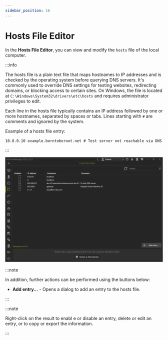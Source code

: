 ```yaml
---
sidebar_position: 16
---
```


# Hosts File Editor

In the **Hosts File Editor**, you can view and modify the `hosts` file of the local computer.

:::info

The hosts file is a plain text file that maps hostnames to IP addresses and is checked by the operating system before querying DNS servers. It's commonly used to override DNS settings for testing websites, redirecting domains, or blocking access to certain sites. On Windows, the file is located at `C:\Windows\System32\drivers\etc\hosts` and requires administrator privileges to edit.

Each line in the hosts file typically contains an IP address followed by one or more hostnames, separated by spaces or tabs. Lines starting with `#` are comments and ignored by the system.

Example of a hosts file entry:

```plain
10.8.0.10 example.borntoberoot.net # Test server not reachable via DNS
```

:::

![Hosts File Editor](../img/hosts-file-editor.png)

:::note

In addition, further actions can be performed using the buttons below:

- **Add entry...** - Opens a dialog to add an entry to the hosts file.

:::

:::note

Right-click on the result to enabl e or disable an entry, delete or edit an entry, or to copy or export the information.

:::
